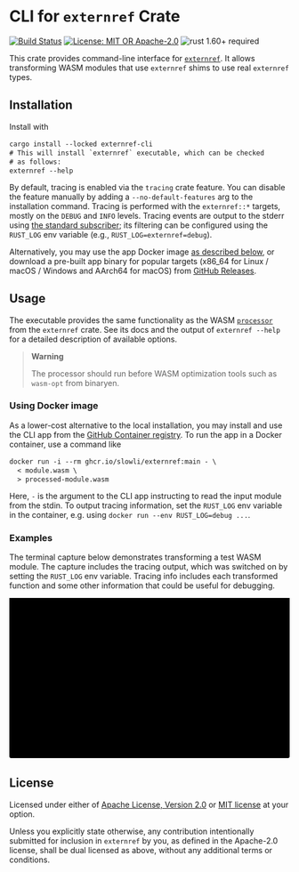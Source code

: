 # CLI for `externref` Crate

[![Build Status](https://github.com/slowli/externref/workflows/CI/badge.svg?branch=main)](https://github.com/slowli/externref/actions)
[![License: MIT OR Apache-2.0](https://img.shields.io/badge/License-MIT%2FApache--2.0-blue)](https://github.com/slowli/externref#license)
![rust 1.60+ required](https://img.shields.io/badge/rust-1.60+-blue.svg?label=Required%20Rust)

This crate provides command-line interface for [`externref`]. It allows transforming
WASM modules that use `externref` shims to use real `externref` types.

## Installation

Install with

```shell
cargo install --locked externref-cli
# This will install `externref` executable, which can be checked
# as follows:
externref --help
```

By default, tracing is enabled via the `tracing` crate feature. You can disable
the feature manually by adding a `--no-default-features` arg to the installation command.
Tracing is performed with the `externref::*` targets, mostly on the `DEBUG` and `INFO` levels.
Tracing events are output to the stderr using [the standard subscriber][fmt-subscriber];
its filtering can be configured using the `RUST_LOG` env variable
(e.g., `RUST_LOG=externref=debug`).

Alternatively, you may use the app Docker image [as described below](#using-docker-image),
or download a pre-built app binary for popular targets (x86_64 for Linux / macOS / Windows
and AArch64 for macOS)
from [GitHub Releases](https://github.com/slowli/externref/releases).

## Usage

The executable provides the same functionality as the WASM [`processor`]
from the `externref` crate. See its docs and the output of `externref --help`
for a detailed description of available options.

> **Warning**
>
> The processor should run before WASM optimization tools such as
> `wasm-opt` from binaryen.

### Using Docker image

As a lower-cost alternative to the local installation, you may install and use the CLI app
from the [GitHub Container registry](https://github.com/slowli/externref/pkgs/container/externref).
To run the app in a Docker container, use a command like

```shell
docker run -i --rm ghcr.io/slowli/externref:main - \
  < module.wasm \
  > processed-module.wasm
```

Here, `-` is the argument to the CLI app instructing to read the input module from the stdin.
To output tracing information, set the `RUST_LOG` env variable in the container,
e.g. using `docker run --env RUST_LOG=debug ...`.

### Examples

The terminal capture below demonstrates transforming a test WASM module.
The capture includes the tracing output, which was switched on
by setting the `RUST_LOG` env variable. Tracing info includes each transformed function
and some other information that could be useful for debugging.

![Output with tracing][output-with-tracing]

## License

Licensed under either of [Apache License, Version 2.0](LICENSE-APACHE)
or [MIT license](LICENSE-MIT) at your option.

Unless you explicitly state otherwise, any contribution intentionally submitted
for inclusion in `externref` by you, as defined in the Apache-2.0 license,
shall be dual licensed as above, without any additional terms or conditions.

[`externref`]: https://crates.io/crates/externref
[fmt-subscriber]: https://docs.rs/tracing-subscriber/latest/tracing_subscriber/fmt/index.html
[`processor`]: https://slowli.github.io/externref/externref/processor/
[output-with-tracing]: https://github.com/slowli/externref/raw/HEAD/crates/cli/tests/snapshots/with-tracing.svg?sanitize=true
